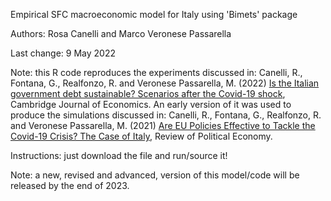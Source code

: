 Empirical SFC macroeconomic model for Italy using 'Bimets' package

Authors: Rosa Canelli and Marco Veronese Passarella

Last change: 9 May 2022

Note: this R code reproduces the experiments discussed in: Canelli, R., Fontana, G., Realfonzo, R. and Veronese Passarella, M. (2022) [Is the Italian government debt sustainable? Scenarios after the Covid-19 shock](https://academic.oup.com/cje/article-abstract/46/3/581/6584486), Cambridge Journal of Economics. An early version of it was used to produce the simulations discussed in: Canelli, R., Fontana, G., Realfonzo, R. and Veronese Passarella, M. (2021) [Are EU Policies Effective to Tackle the Covid-19 Crisis? The Case of Italy](https://www.tandfonline.com/doi/full/10.1080/09538259.2021.1876477), Review of Political Economy.

Instructions: just download the file and run/source it!

Note: a new, revised and advanced, version of this model/code will be released by the end of 2023.
